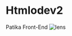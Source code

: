 # Htmlodev2
Patika Front-End
![lens](https://github.com/gokayoncu/Htmlodev2/assets/128924810/18a301a0-7362-49d1-bd73-6d7580cdef1a)
